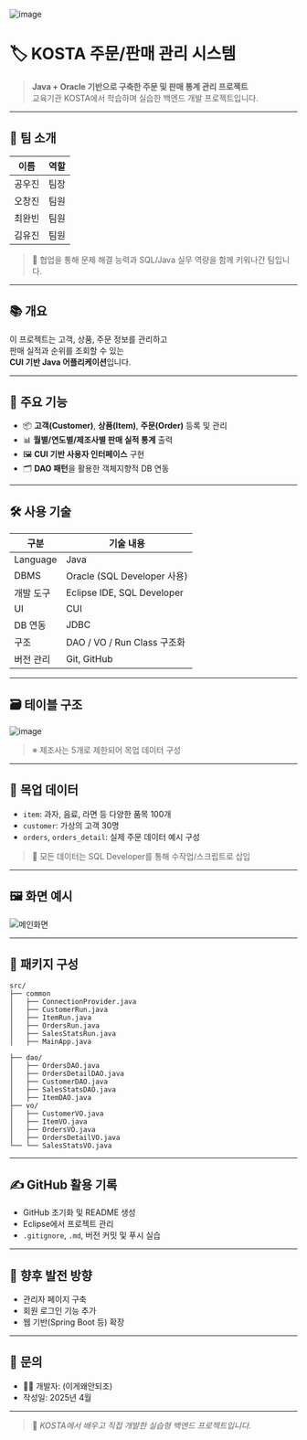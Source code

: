 ![image](https://github.com/user-attachments/assets/b2839382-d19c-4ab4-9ca1-78ce4eb8744c)
# 🏷️ KOSTA 주문/판매 관리 시스템

> **Java + Oracle 기반으로 구축한 주문 및 판매 통계 관리 프로젝트**  
> 교육기관 KOSTA에서 학습하며 실습한 백엔드 개발 프로젝트입니다.

---
## 👥 팀 소개

| 이름       | 역할     |
|------------|----------|
| 공우진     | 팀장     |
| 오창진     | 팀원     |
| 최완빈     | 팀원     |
| 김유진     | 팀원     |

> 💬 협업을 통해 문제 해결 능력과 SQL/Java 실무 역량을 함께 키워나간 팀입니다.
---
## 📚 개요

이 프로젝트는 고객, 상품, 주문 정보를 관리하고  
판매 실적과 순위를 조회할 수 있는  
**CUI 기반 Java 어플리케이션**입니다.

---

## 🎯 주요 기능

- 📦 **고객(Customer)**, **상품(Item)**, **주문(Order)** 등록 및 관리
- 📊 **월별/연도별/제조사별 판매 실적 통계** 출력
- 🖼️ **CUI 기반 사용자 인터페이스** 구현
- 🗂️ **DAO 패턴**을 활용한 객체지향적 DB 연동

---

## 🛠️ 사용 기술

| 구분        | 기술 내용                                      |
|-------------|-----------------------------------------------|
| Language    | Java                                           |
| DBMS        | Oracle (SQL Developer 사용)                    |
| 개발 도구   | Eclipse IDE, SQL Developer                                    |
| UI          | CUI                                            |
| DB 연동     | JDBC                                           |
| 구조        | DAO / VO / Run Class 구조화                   |
| 버전 관리   | Git, GitHub                                    |

---

## 🗃️ 테이블 구조


![image](https://github.com/user-attachments/assets/9ba220e6-e625-4d13-a5b8-5b02d647f2d9)





> ※ 제조사는 5개로 제한되어 목업 데이터 구성

---

## 🧪 목업 데이터

- `item`: 과자, 음료, 라면 등 다양한 품목 100개
- `customer`: 가상의 고객 30명
- `orders`, `orders_detail`: 실제 주문 데이터 예시 구성

> 📁 모든 데이터는 SQL Developer를 통해 수작업/스크립트로 삽입

---

## 🖼️ 화면 예시


![메인화면](https://github.com/user-attachments/assets/27e2ce67-80a6-457b-bee5-1b0253f02cb2)



---


## 📂 패키지 구성

```
src/
├── common
│   ├── ConnectionProvider.java
│   ├── CustomerRun.java
│   ├── ItemRun.java
│   ├── OrdersRun.java
│   ├── SalesStatsRun.java
│   ├── MainApp.java

├── dao/        
│   ├── OrdersDAO.java
│   ├── OrdersDetailDAO.java
│   ├── CustomerDAO.java
│   ├── SalesStatsDAO.java
│   ├── ItemDAO.java
├── vo/
│   ├── CustomerVO.java
│   ├── ItemVO.java
│   ├── OrdersVO.java
│   ├── OrdersDetailVO.java
└── └── SalesStatsVO.java
```

---

## ✍️ GitHub 활용 기록

- GitHub 초기화 및 README 생성
- Eclipse에서 프로젝트 관리
- `.gitignore`, `.md`, 버전 커밋 및 푸시 실습

---

## 📌 향후 발전 방향

- 관리자 페이지 구축
- 회원 로그인 기능 추가
- 웹 기반(Spring Boot 등) 확장

---

## 📮 문의

- 🙋‍♂️ 개발자: (이게왜안되조)
- 작성일: 2025년 4월

---

> 🚀 *KOSTA에서 배우고 직접 개발한 실습형 백엔드 프로젝트입니다.*
